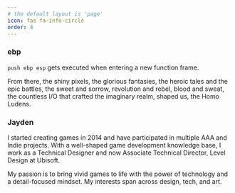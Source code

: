 ```yaml
---
# the default layout is 'page'
icon: fas fa-info-circle
order: 4
---
```


### ebp
`push ebp esp` gets executed when entering a new function frame.

From there, the shiny pixels, the glorious fantasies, the heroic tales and the epic battles, the sweet and sorrow, revolution and rebel, blood and sweat, the countless I/O that crafted the imaginary realm, shaped us, the Homo Ludens.

### Jayden
I started creating games in 2014 and have participated in multiple AAA and Indie projects. With a well-shaped game development knowledge base, I work as a Technical Designer and now Associate Technical Director, Level Design at Ubisoft. 

My passion is to bring vivid games to life with the power of technology and a detail-focused mindset. My interests span across design, tech, and art.